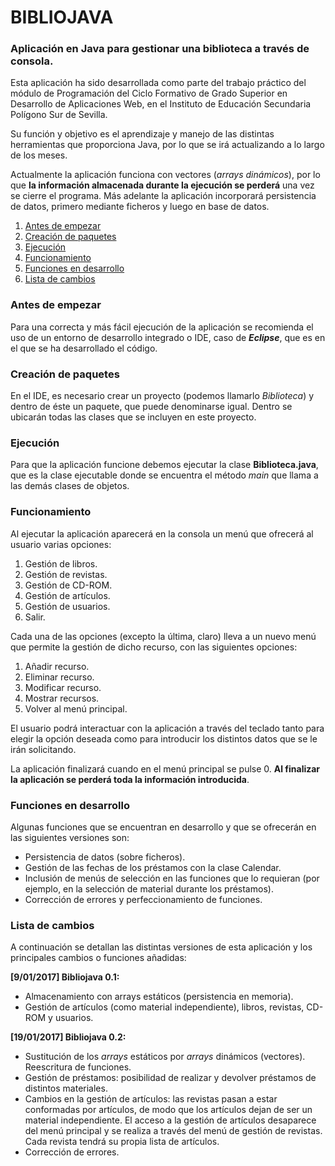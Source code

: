 # BIBLIOJAVA

### Aplicación en Java para gestionar una biblioteca a través de consola.

Esta aplicación ha sido desarrollada como parte del trabajo práctico del módulo de Programación del Ciclo Formativo de Grado Superior en Desarrollo de Aplicaciones Web, en el Instituto de Educación Secundaria Polígono Sur de Sevilla.

Su función y objetivo es el aprendizaje y manejo de las distintas herramientas que proporciona Java, por lo que se irá actualizando a lo largo de los meses.

Actualmente la aplicación funciona con vectores (_arrays dinámicos_), por lo que **la información almacenada durante la ejecución se perderá** una vez se cierre el programa. Más adelante la aplicación incorporará persistencia de datos, primero mediante ficheros y luego en base de datos.

1. [Antes de empezar](#1)
2. [Creación de paquetes](#2)
3. [Ejecución](#3)
4. [Funcionamiento](#4)
5. [Funciones en desarrollo](#5)
6. [Lista de cambios](#6)

### <a name="1"></a>Antes de empezar

Para una correcta y más fácil ejecución de la aplicación se recomienda el uso de un entorno de desarrollo integrado o IDE, caso de **_Eclipse_**, que es en el que se ha desarrollado el código.

### <a name="2"></a>Creación de paquetes

En el IDE, es necesario crear un proyecto (podemos llamarlo _Biblioteca_) y dentro de éste un paquete, que puede denominarse igual. Dentro se ubicarán todas las clases que se incluyen en este proyecto.

### <a name="3"></a>Ejecución

Para que la aplicación funcione debemos ejecutar la clase **Biblioteca.java**, que es la clase ejecutable donde se encuentra el método _main_ que llama a las demás clases de objetos.

### <a name="4"></a>Funcionamiento

Al ejecutar la aplicación aparecerá en la consola un menú que ofrecerá al usuario varias opciones:

1. Gestión de libros.
2. Gestión de revistas.
3. Gestión de CD-ROM.
4. Gestión de artículos.
5. Gestión de usuarios.
0. Salir.

Cada una de las opciones (excepto la última, claro) lleva a un nuevo menú que permite la gestión de dicho recurso, con las siguientes opciones:

1. Añadir recurso.
2. Eliminar recurso.
3. Modificar recurso.
4. Mostrar recursos.
0. Volver al menú principal.

El usuario podrá interactuar con la aplicación a través del teclado tanto para elegir la opción deseada como para introducir los distintos datos que se le irán solicitando.

La aplicación finalizará cuando en el menú principal se pulse 0. **Al finalizar la aplicación se perderá toda la información introducida**.

### <a name="5"></a>Funciones en desarrollo

Algunas funciones que se encuentran en desarrollo y que se ofrecerán en las siguientes versiones son:

* Persistencia de datos (sobre ficheros).
* Gestión de las fechas de los préstamos con la clase Calendar.
* Inclusión de menús de selección en las funciones que lo requieran (por ejemplo, en la selección de material durante los préstamos).
* Corrección de errores y perfeccionamiento de funciones.

### <a name="6"></a>Lista de cambios

A continuación se detallan las distintas versiones de esta aplicación y los principales cambios o funciones añadidas:

**[9/01/2017] Bibliojava 0.1:**

* Almacenamiento con arrays estáticos (persistencia en memoria).
* Gestión de artículos (como material independiente), libros, revistas, CD-ROM y usuarios.

**[19/01/2017] Bibliojava 0.2:**

* Sustitución de los _arrays_ estáticos por _arrays_ dinámicos (vectores). Reescritura de funciones.
* Gestión de préstamos: posibilidad de realizar y devolver préstamos de distintos materiales.
* Cambios en la gestión de artículos: las revistas pasan a estar conformadas por artículos, de modo que los artículos dejan de ser un material independiente. El acceso a la gestión de artículos desaparece del menú principal y se realiza a través del menú de gestión de revistas. Cada revista tendrá su propia lista de artículos.
* Corrección de errores.
